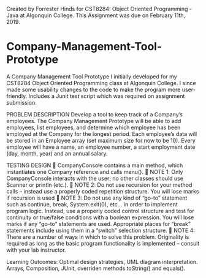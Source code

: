 Created by Forrester Hinds for CST8284: Object Oriented Programming - Java at Algonquin College. This Assignment was due on 
February 11th, 2019.

# Company-Management-Tool-Prototype
A Company Management Tool Prototype I initially developed for my CST8284 Object Oriented Programming class at Algonquin College. 
I since made some usability changes to the code to make the program more user-friendly. Includes a Junit test script which was required 
on assignment submission.


PROBLEM DESCRIPTION
Develop a tool to keep track of a Company’s employees. The Company Management Prototype will be able to add employees, list employees, 
and determine which employee has been employed at the Company for the longest period. Each employee’s data will be stored in an Employee 
array (set maximum size for now to be 10). Every employee will have a name, an employee number, a start employment date (day, month, year)
and an annual salary.

TESTING DESIGN
 CompanyConsole contains a main method, which instantiates one Company reference and calls menu().
 NOTE 1: Only CompanyConsole interacts with the user; no other classes should use Scanner or println (etc.).
 NOTE 2: Do not use recursion for your method calls – instead use a properly coded repetition structure. You will lose marks if
recursion is used
 NOTE 3: Do not use any kind of “go-to” statement such as continue, break, System.exit(0), etc… in order to implement program
logic. Instead, use a properly coded control structure and test for continuity or true/false conditions with a boolean
expression. You will lose marks if any “go-to” statements are used. Appropriate places for “break” statements
include using them in a “switch” selection structure.
 NOTE 4: There are a number of ways in which to solve this problem. Originality is required as long as the basic program
functionality is implemented – consult with your lab instructor.

Learning Outcomes: Optimal design strategies, UML diagram interpretation. Arrays, Composition, JUnit, overriden methods toString() and 
equals().
